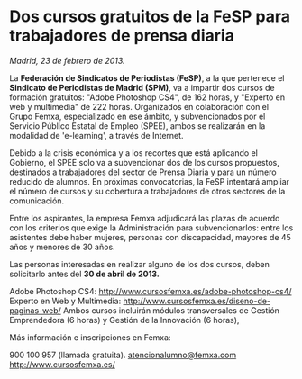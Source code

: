 # Dos cursos gratuitos de la FeSP para trabajadores de prensa diaria

*Madrid, 23 de febrero de 2013.*

La **Federación de Sindicatos de Periodistas (FeSP)**, a la que pertenece el **Sindicato de Periodistas de Madrid (SPM)**, va a impartir dos cursos de formación gratuitos: "Adobe Photoshop CS4", de 162 horas, y "Experto en web y multimedia" de 222 horas. Organizados en colaboración con el Grupo Femxa, especializado en ese ámbito, y subvencionados por el Servicio Público Estatal de Empleo (SPEE), ambos se realizarán en la modalidad de 'e-learning', a través de Internet.

Debido a la crisis económica y a los recortes que está aplicando el Gobierno, el SPEE solo va a subvencionar dos de los cursos propuestos, destinados a trabajadores del sector de Prensa Diaria y para un número reducido de alumnos. En próximas convocatorias, la FeSP intentará ampliar el número de cursos y su cobertura a trabajadores de otros sectores de la comunicación.

Entre los aspirantes, la empresa Femxa adjudicará las plazas de acuerdo con los criterios que exige la Administración para subvencionarlos: entre los asistentes debe haber mujeres, personas con discapacidad, mayores de 45 años y menores de 30 años.

Las personas interesadas en realizar alguno de los dos cursos, deben solicitarlo antes del **30 de abril de 2013.**

Adobe Photoshop CS4: http://www.cursosfemxa.es/adobe-photoshop-cs4/
Experto en Web y Multimedia: http://www.cursosfemxa.es/diseno-de-paginas-web/
Ambos cursos incluirán módulos transversales de Gestión Emprendedora (6 horas) y Gestión de la Innovación (6 horas),

Más información e inscripciones en Femxa:

900 100 957 (llamada gratuita).
atencionalumno@femxa.com
http://www.cursosfemxa.es/
